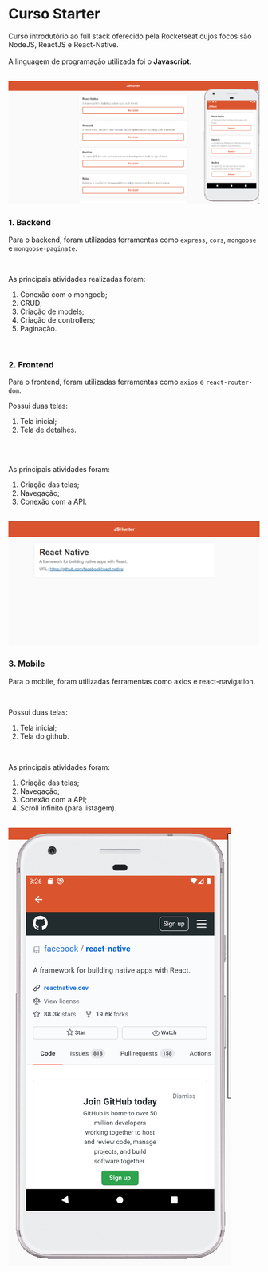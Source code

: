 # Curso Starter

Curso introdutório ao full stack oferecido pela Rocketseat cujos focos são NodeJS, ReactJS e React-Native.
<br>
<br>
A linguagem de programação utilizada foi o **Javascript**.

<br>
<img src="/uploads/foto1.png">
<br>

### 1. Backend

Para o backend, foram utilizadas ferramentas como `express`, `cors`, `mongoose` e `mongoose-paginate`.

<br>

As principais atividades realizadas foram:
  1. Conexão com o mongodb;
  2. CRUD;
  3. Criação de models;
  4. Criação de controllers;
  5. Paginação.

<br>

### 2. Frontend

Para o frontend, foram utilizadas ferramentas como `axios` e `react-router-dom`.
<br>

Possui duas telas: 
  1. Tela inicial;
  2. Tela de detalhes. 
  
<br>
<br>

As principais atividades foram:
  1. Criação das telas;
  2. Navegação;
  3. Conexão com a API.

<br>
<img src="/uploads/foto2.png">
<br>

### 3. Mobile

Para o mobile, foram utilizadas ferramentas como axios e react-navigation. 

<br>

Possui duas telas: 
  1. Tela inicial;
  2. Tela do github. 
  
<br>


As principais atividades foram:
  1. Criação das telas;
  2. Navegação;
  3. Conexão com a API;
  4. Scroll infinito (para listagem).

<br>
<img src="/uploads/foto3.png">
